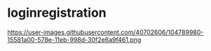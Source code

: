 # loginregistration
https://user-images.githubusercontent.com/40702606/104789980-15581a00-578e-11eb-998d-30f2e6a9f461.png

